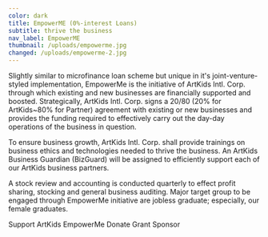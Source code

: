 ```yaml
---
color: dark
title: EmpowerME (0%-interest Loans)
subtitle: thrive the business
nav_label: EmpowerME
thumbnail: /uploads/empowerme.jpg
changed: /uploads/empowerme-2.jpg
---
```

Slightly similar to microfinance loan scheme but unique in it's joint-venture-styled  implementation, EmpowerMe is the initiative of ArtKids Intl. Corp. through which existing and new businesses are financially supported and boosted. Strategically, ArtKids Intl. Corp. signs a 20/80 (20% for ArtKids~80% for Partner) agreement with existing or new businesses and provides the funding required to effectively carry out the day-day operations of the business in question. 

To ensure business growth, ArtKids Intl. Corp. shall provide trainings on business ethics and technologies needed to thrive the business. An ArtKids Business Guardian (BizGuard) will be assigned to efficiently support each of our ArtKids business partners.

A stock review and accounting is conducted quarterly to effect profit sharing, stocking and general business auditing. 
Major target group to be engaged through EmpowerMe initiative are jobless graduate; especially, our female graduates.

Support ArtKids EmpowerMe
Donate
Grant
Sponsor